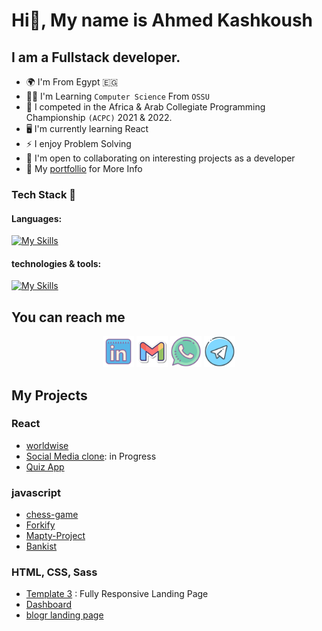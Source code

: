

Hi👋, My name is  Ahmed Kashkoush
========================================================================================================================================

I am  a  Fullstack developer.
--------------------------

*   🌍  I'm From  Egypt 🇪🇬 
*   🧑‍🎓 I'm Learning `Computer Science` From `OSSU`
*   🌱 I competed in the Africa & Arab Collegiate Programming Championship `(ACPC)` 2021 & 2022.
*   🖥️ I'm  currently learning React
*   ⚡ I enjoy Problem Solving
*   🤝  I'm open to collaborating on interesting projects as a developer
*   🌆 My [portfollio](https://portfollio-beige.vercel.app/) for More Info 

### 	Tech Stack 🚀
#### Languages:
   [![My Skills](https://skillicons.dev/icons?i=js,ts,c,cpp,java,py,bash,mysql,sqlite,postgres)](https://skillicons.dev)
#### technologies & tools:
[![My Skills](https://skillicons.dev/icons?i=html,css,sass,tailwind,styledcomponents,react,redux,nextjs,nodejs,figma,linux,ubuntu,notion,obsidian)](https://skillicons.dev)
## You can reach me 

<p align="center">
		<a href="https://www.linkedin.com/in/ahmed-kashkoush-9658a9265/"><img src="https://github.com/Ahmed-Elmoslmany/Ahmed-Elmoslmany/raw/main/icons/linkedin.svg" alt="LinkedIn" width="50px" title="linkedin"/></a>
	<a href="mailto:ahmedkashkoush464@gmail.com"><img img src="https://github.com/Ahmed-Elmoslmany/Ahmed-Elmoslmany/raw/main/icons/gmail.svg" alt="Gmail" title="gmail" width="50px"/></a>
	<a href="https://wa.me/01000976038"><img src="https://github.com/Ahmed-Elmoslmany/Ahmed-Elmoslmany/raw/main/icons/whatsapp.svg" alt="Whatsapp" title="whatsapp" width="50px"/></a>
	<a href="https://t.me/AHMED_KASHKOUSH"><img src="https://github.com/ahmad-kashkoush/ahmad-kashkoush/blob/main/telegram.svg" alt="Telegram" title="Telegram" width="50px"/></a>
</p>


## My Projects

### React

- [worldwise](https://github.com/ahmad-kashkoush/worldwise)
- [Social Media clone](https://github.com/ahmad-kashkoush/social-media-clone): in Progress
- [Quiz App](https://github.com/ahmad-kashkoush/react-quiz)

### javascript

- [chess-game](https://github.com/ahmad-kashkoush/Chess-Game)
- [Forkify](https://github.com/ahmad-kashkoush/Forkify-v2)
- [Mapty-Project](https://github.com/ahmad-kashkoush/Mapty-Project)
- [Bankist](https://github.com/ahmad-kashkoush/Bankist-Website)

### HTML, CSS, Sass

- [Template 3](https://github.com/ahmad-kashkoush/Kashkoush-Template) : Fully Responsive Landing Page
- [Dashboard](https://github.com/ahmad-kashkoush/Dashboard)
- [blogr landing page](https://github.com/ahmad-kashkoush/blogr-landing-page)
